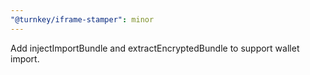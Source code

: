 ```yaml
---
"@turnkey/iframe-stamper": minor
---
```


Add injectImportBundle and extractEncryptedBundle to support wallet import.
